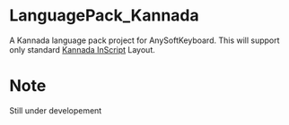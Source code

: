 LanguagePack_Kannada
====================

A Kannada language pack project for AnySoftKeyboard. This will support only standard [Kannada InScript](http://ildc.in/images/inscript-kb/Kannada-Inscript-Layout.jpg) Layout.


Note
====
Still under developement
